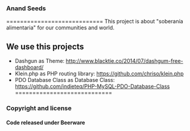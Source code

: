 ### Anand Seeds
============================
This project is about "soberanía alimentaria" for our communities and world.
## We use this projects
* Dashgun as Theme:
http://www.blacktie.co/2014/07/dashgum-free-dashboard/
* Klein.php as PHP routing library:
https://github.com/chriso/klein.php
* PDO Database Class as Database Class:
https://github.com/indieteq/PHP-MySQL-PDO-Database-Class
============================
### Copyright and license
#### Code released under Beerware
